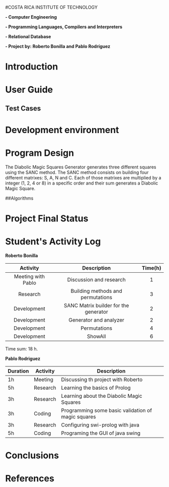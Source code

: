 #COSTA RICA INSTITUTE OF TECHNOLOGY

**- Computer Engineering**

**- Programming Languages, Compilers and Interpreters**

**- Relational Database**

**- Project by: Roberto Bonilla and Pablo Rodríguez**






# Introduction


# User Guide


## Test Cases

 
# Development environment


# Program Design

The Diabolic Magic Squares Generator generates three different squares using the SANC method.
The SANC method consists on building four different matrixes: S, A, N and C. Each of those matrixes are multiplied by a integer (1, 2, 4 or 8) in a specific order and their sum generates a Diabolic Magic Square. 

##Algorithms


# Project Final Status


# Student's Activity Log

**Roberto Bonilla**

| Activity                    | Description                           | Time(h) |
|:---------------------------:|:-------------------------------------:|:-------:|
|Meeting with Pablo           | Discussion and research               |   1     |
|Research                     | Building methods and permutations     |   3     |
|Development                  | SANC Matrix builder for the generator |   2     |
|Development                  | Generator and analyzer                |   2     |
|Development                  | Permutations                          |   4     |
|Development                  | ShowAll                               |   6     |

Time sum: 18 h.


**Pablo Rodriguez**

Duration      | Activity      | Description
------------- | ------------- | -------------
1h | Meeting  | Discussing th project with Roberto
5h | Research | Learning the basics of Prolog
3h | Research | Learning about the Diabolic Magic Squares
3h | Coding   | Programming some basic validation of magic squares
3h | Research | Configuring swi-prolog with java
5h | Coding   | Programing the GUI of java swing



# Conclusions


# References
